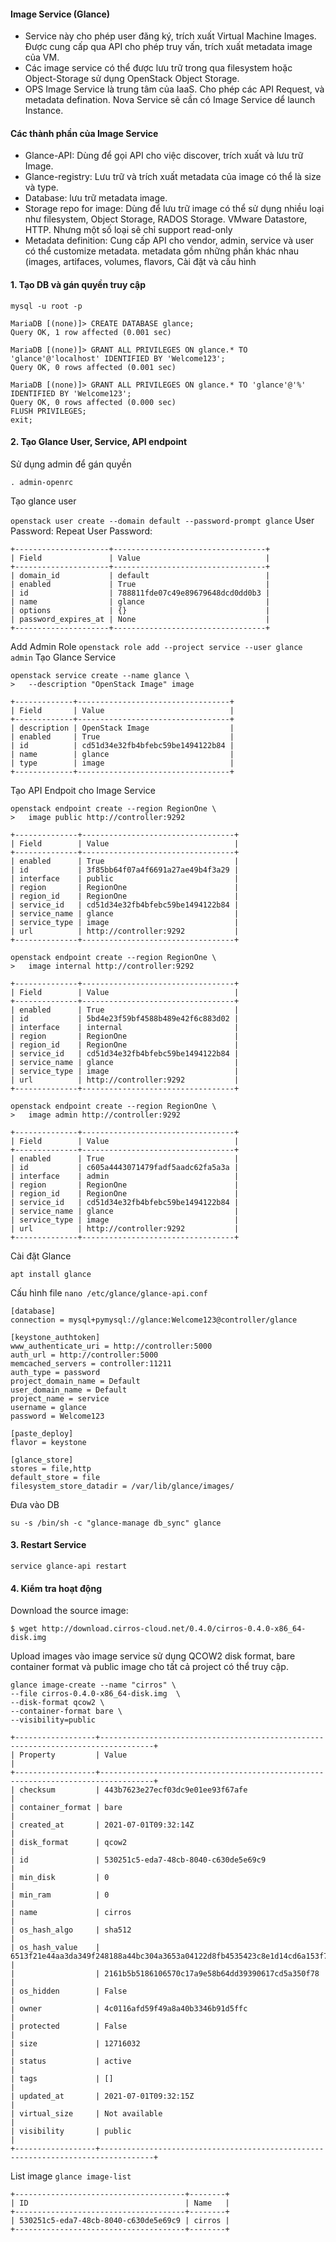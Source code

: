 #### Image Service (Glance)
- Service này cho phép user đăng ký, trích xuất Virtual Machine Images. Được cung cấp qua API cho phép truy vấn, trích xuất metadata image của VM.
- Các image service có thể được lưu trữ trong qua filesystem hoặc Object-Storage sử dụng OpenStack Object Storage.
- OPS Image Service là trung tâm của IaaS. Cho phép các API Request, và metadata defination. Nova Service sẽ cần có Image Service dể launch Instance.

#### Các thành phần của Image Service
- Glance-API: Dùng để gọi API cho việc discover, trích xuất và lưu trữ Image.
- Glance-registry: Lưu trữ và trích xuất metadata của image có thể là size và type.
- Database: lưu trữ metadata image.
- Storage repo for image: Dùng để lưu trữ image có thể sử dụng nhiều loại như filesystem, Object Storage, RADOS Storage. VMware Datastore, HTTP. Nhưng một số loại sẽ chỉ support read-only
- Metadata definition: Cung cấp API cho vendor, admin, service và user có thể customize metadata. metadata gồm những phần khác nhau (images, artifaces, volumes, flavors,
Cài đặt và cấu hình
#### 1. Tạo DB và gán quyền truy cập
``` mysql -u root -p ```
```
MariaDB [(none)]> CREATE DATABASE glance;
Query OK, 1 row affected (0.001 sec)

MariaDB [(none)]> GRANT ALL PRIVILEGES ON glance.* TO 'glance'@'localhost' IDENTIFIED BY 'Welcome123';
Query OK, 0 rows affected (0.001 sec)

MariaDB [(none)]> GRANT ALL PRIVILEGES ON glance.* TO 'glance'@'%' IDENTIFIED BY 'Welcome123';
Query OK, 0 rows affected (0.000 sec)
FLUSH PRIVILEGES;
exit;
```
#### 2. Tạo Glance User, Service, API endpoint

Sử dụng admin để gán quyền

``` . admin-openrc  ```

Tạo glance user

``` openstack user create --domain default --password-prompt glance ```
User Password:
Repeat User Password:
```
+---------------------+----------------------------------+
| Field               | Value                            |
+---------------------+----------------------------------+
| domain_id           | default                          |
| enabled             | True                             |
| id                  | 788811fde07c49e89679648dcd0dd0b3 |
| name                | glance                           |
| options             | {}                               |
| password_expires_at | None                             |
+---------------------+----------------------------------+
```
Add Admin Role
``` openstack role add --project service --user glance admin ```
Tạo Glance Service
``` 
openstack service create --name glance \
>   --description "OpenStack Image" image
```
```
+-------------+----------------------------------+
| Field       | Value                            |
+-------------+----------------------------------+
| description | OpenStack Image                  |
| enabled     | True                             |
| id          | cd51d34e32fb4bfebc59be1494122b84 |
| name        | glance                           |
| type        | image                            |
+-------------+----------------------------------+
```
Tạo API Endpoit cho Image Service
```
openstack endpoint create --region RegionOne \
>   image public http://controller:9292
```
```
+--------------+----------------------------------+
| Field        | Value                            |
+--------------+----------------------------------+
| enabled      | True                             |
| id           | 3f85bb64f07a4f6691a27ae49b4f3a29 |
| interface    | public                           |
| region       | RegionOne                        |
| region_id    | RegionOne                        |
| service_id   | cd51d34e32fb4bfebc59be1494122b84 |
| service_name | glance                           |
| service_type | image                            |
| url          | http://controller:9292           |
+--------------+----------------------------------+
```
```
openstack endpoint create --region RegionOne \
>   image internal http://controller:9292
```
```
+--------------+----------------------------------+
| Field        | Value                            |
+--------------+----------------------------------+
| enabled      | True                             |
| id           | 5bd4e23f59bf4588b489e42f6c883d02 |
| interface    | internal                         |
| region       | RegionOne                        |
| region_id    | RegionOne                        |
| service_id   | cd51d34e32fb4bfebc59be1494122b84 |
| service_name | glance                           |
| service_type | image                            |
| url          | http://controller:9292           |
+--------------+----------------------------------+
```
```
openstack endpoint create --region RegionOne \
>   image admin http://controller:9292
```
```
+--------------+----------------------------------+
| Field        | Value                            |
+--------------+----------------------------------+
| enabled      | True                             |
| id           | c605a4443071479fadf5aadc62fa5a3a |
| interface    | admin                            |
| region       | RegionOne                        |
| region_id    | RegionOne                        |
| service_id   | cd51d34e32fb4bfebc59be1494122b84 |
| service_name | glance                           |
| service_type | image                            |
| url          | http://controller:9292           |
+--------------+----------------------------------+
```
Cài đặt Glance
```
apt install glance
```
Cấu hình file ``` nano /etc/glance/glance-api.conf ```
```
[database]
connection = mysql+pymysql://glance:Welcome123@controller/glance

[keystone_authtoken]
www_authenticate_uri = http://controller:5000
auth_url = http://controller:5000
memcached_servers = controller:11211
auth_type = password
project_domain_name = Default
user_domain_name = Default
project_name = service
username = glance
password = Welcome123

[paste_deploy]
flavor = keystone

[glance_store]
stores = file,http
default_store = file
filesystem_store_datadir = /var/lib/glance/images/
```
Đưa vào DB
```
su -s /bin/sh -c "glance-manage db_sync" glance
```
#### 3. Restart Service
```
service glance-api restart
```
#### 4. Kiểm tra hoạt động

Download the source image:
```
$ wget http://download.cirros-cloud.net/0.4.0/cirros-0.4.0-x86_64-disk.img
```
Upload images vào image service sử dụng QCOW2 disk format, bare container format và public image cho tất cả project có thể truy cập.
```
glance image-create --name "cirros" \
--file cirros-0.4.0-x86_64-disk.img  \
--disk-format qcow2 \
--container-format bare \
--visibility=public
```
```
+------------------+----------------------------------------------------------------------------------+  
| Property         | Value                                                                            |   
+------------------+----------------------------------------------------------------------------------+  
| checksum         | 443b7623e27ecf03dc9e01ee93f67afe                                                 |  
| container_format | bare                                                                             |  
| created_at       | 2021-07-01T09:32:14Z                                                             |  
| disk_format      | qcow2                                                                            |  
| id               | 530251c5-eda7-48cb-8040-c630de5e69c9                                             |  
| min_disk         | 0                                                                                |  
| min_ram          | 0                                                                                |  
| name             | cirros                                                                           |  
| os_hash_algo     | sha512                                                                           |  
| os_hash_value    | 6513f21e44aa3da349f248188a44bc304a3653a04122d8fb4535423c8e1d14cd6a153f735bb0982e |  
|                  | 2161b5b5186106570c17a9e58b64dd39390617cd5a350f78                                 |  
| os_hidden        | False                                                                            |  
| owner            | 4c0116afd59f49a8a40b3346b91d5ffc                                                 |  
| protected        | False                                                                            |  
| size             | 12716032                                                                         |  
| status           | active                                                                           |  
| tags             | []                                                                               |  
| updated_at       | 2021-07-01T09:32:15Z                                                             | 
| virtual_size     | Not available                                                                    | 
| visibility       | public                                                                           | 
+------------------+----------------------------------------------------------------------------------+
```
List image
``` glance image-list ```
```
+--------------------------------------+--------+
| ID                                   | Name   |
+--------------------------------------+--------+
| 530251c5-eda7-48cb-8040-c630de5e69c9 | cirros |
+--------------------------------------+--------+
```
